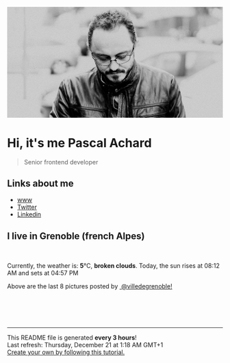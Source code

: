 ![Pascal Achard](./images/photo-pascal-achard.jpg)
# Hi, it's me Pascal Achard
> Senior frontend developer

## Links about me
- [www](https://www.pascal-achard.com)
- [Twitter](https://twitter.com/botmaster)
- [Linkedin](http://www.linkedin.com/in/pascal-achard)


## I live in Grenoble (french Alpes)
<img src="https://openweathermap.org/img/wn/04n@2x.png" alt="">

Currently, the weather is: **5**°C, **broken clouds**.
Today, the sun rises at 08:12 AM and sets at 04:57 PM

Above are the last 8 pictures posted by <a href="https://www.instagram.com/villedegrenoble/" target="_blank"><img alt="" src="https://upload.wikimedia.org/wikipedia/commons/thumb/e/e7/Instagram_logo_2016.svg/1024px-Instagram_logo_2016.svg.png" width="20"/> @villedegrenoble!</a>

<p style="display: flex; flex-wrap: wrap; gap: 20px;">
        <img src="https://cdn1.picuki.com/hosted-by-instagram/q/0exhNuNYnjBGZDHIdN5WmL9I2PEvHA5RNucaS7j0nyZiNxIsbHWB58ltwdGn%7C%7CDh6Kwh9HS+LeD5h7I0tUVVRZFV7OUfXS7WATzZW56icUICj1jBl9JZpkrozLnceZnOt8sIvOzjYMTIfQeoEH%7C%7Cbx7a8Koru5A2MEo1zSMLxC0GIK4YWbVqFKwoV966yUlEri+YU8ajtO%7C%7CGByaRtmpNPb5DwIX%7C%7CD+fMBxsedISLQzicYRtr6+z2OHH24VdGZ9Shun47KTtsMpgQywVQ1g%7C%7Cjm3aZ59KkgT3HSYgDIgsNQMqaSDFctu2vxl5u2CCmkPAjw7mDVos8WJuhyUamycjRdo5ziB67G6TcgckcLbAvmZc43j6g7wSeKJWYofCl1ZJuuQXFqBdqDuU557s94JI%7C%7CZN6E289Fu4cemsi0o=.jpeg" alt="" width="200"/>
        <img src="https://cdn1.picuki.com/hosted-by-instagram/q/0exhNuNYnjBGZDHIdN5WmL9I2PEvHA5RNucaS7j0nyZiNxIsbHWB58ltwdev%7C%7CDlyKw1oASyLeD5h5o8oWVpYZFRyNUPbSbGITz1T7qiQUoCm1jBn9J9mlbg1JHcXYHes9MElOzjYMTIfQeoEH%7C%7Cbx7a8Koru5A2MEoyXHYuNPzS944%7C%7CmTDah3mKMs2vG1iHH8wtIYKTFey1wlKHF7lMTYjT4GXv2kKuNQorZyYpIWpPMk%7C%7Cuy8qTyRHz1sRGB9KDiL54LPjPoCgjHpeXs+%7C%7C2+sFORpYUoQgBu9tRU1vMIgjZHkC4Nu5v05pf2GHDBBYGJomBtmk8mEnCzrcFexkkx36kHrm52kQdQr4JD0KK68duzN3SOYT5D%7C%7CNZoKXnkNXaubBhnVJ8q1BstRk7REGeET+kScoSmJf+Daxj4kKwFnmRmBC8BdSciK647hoVOV0RnA8ko4k87sNuYax1YAopWyyABZbDHpJM1KKWbA8m8sKOQNaZLPh6yZfMVaaQEIONlH50KkibFNdhufo%7C%7Cc9ZZtlKZ050DF4GdGDm6WMhMMZL%7C%7Cx3D1240Z5hGg==.jpeg" alt="" width="200"/>
        <img src="https://cdn1.picuki.com/hosted-by-instagram/q/0exhNuNYnjBGZDHIdN5WmL9I2PEvHA5RNucaS7j0nyZiNxIsbHWB58ltwdev%7C%7CDlyKw1oASyLeD9p44ktVltQZFRyNEHXSLeLTD9R7ayfVICj1D1l%7C%7CJVplLcwLXMXY3Or9cUtOzjYMTIfQeoEH%7C%7Cbx7a8Koru5A2MEoyXHYuNPzS944%7C%7CmTDah3mKMs2vG1iHH8wtIYKTFey1wlKHF7lMTYjT4GXv2kKuNQorZyYpIbpeMk%7C%7Cuy8qTyRHz1sRGB9KDiL54LPjPoCgjHpeXs+%7C%7C2+sFORpYUoQgBu9tRU1vMIgjZHkC4Nu5v05pf2GHDBBYGJomBtmk8mNmHrLZ0anzUZmk0Hr%7C%7CZGQZcoS4JD0KK68duzN3SOYT5D%7C%7CNZoKXnkNXaubBhnVJ8q1BstRk7REGeET+kScoSmZReXaxhAhKwFr0Ru%7C%7CC4hfZ%7C%7C6H6o7hoVOV0RnA8ko4k87sNuYax1YAopWyyABaTXnDFeZZGjPf7UkaFchHULbRqJf2RLh6TB4oH4scrUPY1YNtLUOmh4wQQ5tlKZ050DF7HKKBnaWMhMMZL%7C%7Cx3D1240Z5hGg==.jpeg" alt="" width="200"/>
        <img src="https://cdn1.picuki.com/hosted-by-instagram/q/0exhNuNYnjBGZDHIdN5WmL9I2PEvHA5RNucaS7j0nyZiNxIsbHWB58ltwdGn%7C%7CDh6Kwh9HS+LeD5g5IgqUFtVZFN+NUHcQb2LTzhT6a2cVerN1Dxm85Bilro8KXIYZHav%7C%7CsorXQmYdSgIGaYDG7uo+qhT5aGuO1lQpzb9dLBKmC4G6ZPiZ6x29Zk0v6uJk1%7C%7Ck7JYwKXNM9mUqdwR67NvUq3QMXvf0PIB6oLUxebkPtcQE%7C%7C7K%7C%7Cy3b+LmMpRGF2FG2MjZP1kuAskBHHIBQAozS%7C%7CFZY2aUkajAialCEVo452qqSDFawr2v067PeaGSAIVzE79ytPlrCfrnOacUGM7G9Xl0r39rCTZtp+9IfBP8ywUuLPzxXQRb3YIeNoaFFCWNXRFVDZfaPjX5t%7C%7CxKgaWsdA1GGm+QLgcbWthEQo.jpeg" alt="" width="200"/>
        <img src="https://cdn1.picuki.com/hosted-by-instagram/q/0exhNuNYnjBGZDHIdN5WmL9I2PEvHA5RNucaS7j0nyZiNxIsbHWB58ltwdev%7C%7CDlyKw1oASyLeD5g54kuUFlSZFRyO03aT7CKTztQ5qSRUICl1jBk8ZNmlLc9KnEXYHeu8MQtOzjYMTIfQeoEH%7C%7Cbx7a8Koru5A2MEoyXHYuNPzS944%7C%7CmTDah3mKMs2vG1iHH8wtIYKTFey1wlKHF7lMTYjT4GXv2kKuNQorZyYpIbpeMk%7C%7Cuy8qTyRHz1sRGB9KDiL54LPjPoCgjHpeXs+%7C%7C2+sFORpYUoQgBu9tRU1vMIgjZHkC4Nu5v05pf2GHDBBYGJomBtmk8mrlHvfWTe97FJbm0Hrm764Qu8Z4JD0KK68duzN3SOYT5D%7C%7CNZoKXnkNXaubBhnVJ8q1BstRk7REGeET+kScoSi3VePZxjprKxFz0RmRC8deWcSE6Z7hoVOV0RnA8ko4k87sNuYax1YAopWyyABZemvuNPpiNzDd%7C%7CndvNOYQJrnwx66Mc+VbdxsCO5oYmme4q8IPLSOGqOMQZZtlKZ050DF4HNWCmaWMhMMZL%7C%7Cx3D1240Z5hGg==.jpeg" alt="" width="200"/>
        <img src="https://cdn1.picuki.com/hosted-by-instagram/q/0exhNuNYnjBGZDHIdN5WmL9I2PEvHA5RNucaS7j0nyZiNxIsbHWB58ltwdev%7C%7CDlyKw1oASyLeD9o54gqUlxWZFRyOELeQbSPTDtW56mRUoCh1jxi9pVnl7g9JHIcZHas8cMuOzjYMTIfQeoEH%7C%7Cbx7a8Koru5A2MEoyXHYuNPzS944%7C%7CmTDah3mKMs2vG1iHH8wtIYKTFey1wlKHF7lMTYjT4GXv2kKuNQhPJyYpIVpPMO%7C%7Cuy8qTyRHz1sRGB9KDiL54LPjPoCgjHpeXs+%7C%7C2+sFORpYUoQgBu9tRU1vMIgjZHkC4Nu5v05pf2GHDZBYGJomBtmk8mEo3D%7C%7CfXaW7EFB6kHrm5aEXf8V4JD0KK68duzN3SOYT5D%7C%7CNZoKXnkNXaubBhnVJ8q1BstRk7REGeET+kScoSiZUeDb6DZoKj9JlBu%7C%7CC8deSdzI6bjhoVOV0RnA8ko4k87sNuYax1YAopWyyABYSFXFK4VMNWbXlH4nEPlzQJ%7C%7Csm6%7C%7CTOvFPdyMQLYIEvHOeoqUJEE6SieoxQ5tlKZ050DF7F9uC7aWMhMMZL%7C%7Cx3D1240Z5hGg==.jpeg" alt="" width="200"/>
        <img src="https://cdn1.picuki.com/hosted-by-instagram/q/0exhNuNYnjBGZDHIdN5WmL9I2PEvHA5RNecaS7j0nyZiNxIsbHWB58ltwdGn%7C%7CDh6Kwh9HS+LeD9o4IwpUFhXZFV5OEDfSLaISDld66yZUICh0DJn9pdnlLw8L3cYbH6v9sMsOzjYMTIfQeoEH%7C%7Cbx7a8Koru5A2MEo1zEdtsCmWYK4dv1CPoljK4u4Z2PlBbs5ZclJTpY82ZvIk0mqY6X+3QMUvW+NMx3oa85SLIYzPgL6NDtmjHlQDx6PVFwFA+Qsoicu+wXvyDdWg8ar0yGf%7C%7CAeJR0slhO+sxtsk68ZrJSgbK9M+N8Z96PUTjtQEjktqBwzwMSCtiXvTVej3mRq5jPJ67+ERfspn7P4A+elbPLx6RXnXLjcELRUS3wAEPOGRWfGJ7O5ApUPw9MbT90a9RiK%7C%7CgWCZ7nwgRZ0XW0d2g==.jpeg" alt="" width="200"/>
        <img src="https://cdn1.picuki.com/hosted-by-instagram/q/0exhNuNYnjBGZDHIdN5WmL9I2PEvHA5RNucaS7j0nyZiNxIsbHWB58ltwdev%7C%7CDlyKw1oASyLeD9o5o0jUl9RZFRyOETWSbOKTDtc7K+bVYCj1D1k9JRgk7czKHYbYHKr%7C%7CsUrOzjYMTIfQeoEH%7C%7Cbx7a8Koru5A2MEo1zEdtsBmWYK4dv1CPoljK4u4Z2PlBbs5ZclJTpY82ZvIk0mqY6X+HQMUvW+NMx3oa85SLIYzPgL6NDtmjHlQD15PVFwFA+Qsoici+Ez1ifrengfqmKGf%7C%7CA%7C%7CKmFGzBO+sxtsk68ZrJSgbKxM+N8Z96PUTjtQEjktrhNRk5W+nybyY2Wwgm5I6jH+9prhXcot8rvEAKCwYdi74gXpOpzZUehoGCkrTq6bUFzed7jjQcdRy9sfI9lI81O25gyrULXM%7C%7CjBZPiYarzu6JKZjUdWK+4SU+lXqshvD9wUuw8iEI+R6728b%7C%7CcDQv1MjLl2SIJ8JBDrV5kMrFoNFdOeQycc=.jpeg" alt="" width="200"/>
</p>

------------
<p>This README file is generated <b>every 3 hours</b>!
    <br />Last refresh: Thursday, December 21 at 1:18 AM GMT+1
    <br /><a href="https://medium.com/@th.guibert/how-to-create-a-self-updating-readme-md-for-your-github-profile-f8b05744ca91">Create your own by following this tutorial.</a>
</p>
<p><a href="https://github.com/botmaster/botmaster/actions/workflows/main.yaml"><img alt="" src="https://github.com/botmaster/botmaster/actions/workflows/main.yaml/badge.svg" /></a></p>


